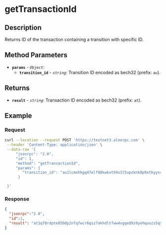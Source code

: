 # getTransactionId

## Description

Returns ID of the transaction containing a transition with specific ID.

## Method Parameters

- **`params`** - *`Object`*:
  - **`transition_id`** - *`string`*: Transition ID encoded as bech32 (prefix: `au`).

## Returns

- **`result`** - *`string`*: Transaction ID encoded as bech32 (prefix: `at`).

## Example

### Request

```bash
curl --location --request POST 'https://testnet3.aleorpc.com' \
 --header 'Content-Type: application/json' \
 --data-raw '{
     "jsonrpc": "2.0",
     "id": 1,
     "method": "getTransactionId",
     "params": {
        "transition_id": "au1lcmxhkgq47elf88kwkxt94u3l5upzknk0p9xtkyyscujjpnpngxsrfsxzf"
      }

 }'
```

### Response

```json
{
  "jsonrpc":"2.0",
  "id":1,
  "result": "at1qf0rdpte850dp2nfqfwcr6qsz7akhdltfww4vgqe89z0yehquuzs5qy30j"
}
```
